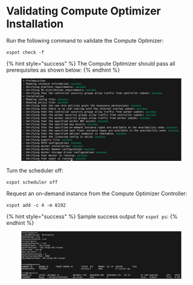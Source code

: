 # Validating Compute Optimizer Installation

Run the following command to validate the Compute Optimizer:

```
xspot check -f
```

{% hint style="success" %}
The Compute Optimizer should pass all prerequisites as shown below:
{% endhint %}

<figure><img src="../../.gitbook/assets/image (11).png" alt=""><figcaption></figcaption></figure>

Turn the scheduler off:

```
xspot scheduler off
```

Request an on-demand instance from the Compute Optimizer Controller:

```
xspot add -c 4 -m 8192
```

{% hint style="success" %}
Sample success output for `xspot ps`:
{% endhint %}

<figure><img src="../../.gitbook/assets/Screenshot 2023-11-10 at 10.02.16 AM.png" alt=""><figcaption></figcaption></figure>
